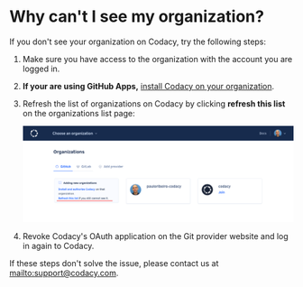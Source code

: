 # Why can't I see my organization?

If you don't see your organization on Codacy, try the following steps:

1.  Make sure you have access to the organization with the account you are logged in.
2.  **If your are using GitHub Apps,** [install Codacy on your organization](https://github.com/apps/codacy-production/installations/new).
3.  Refresh the list of organizations on Codacy by clicking **refresh this list** on the organizations list page:

    ![Refresh the list of organizations](images/organization-missing.png)

4.  Revoke Codacy's OAuth application on the Git provider website and log in again to Codacy.

If these steps don't solve the issue, please contact us at <mailto:support@codacy.com>.
